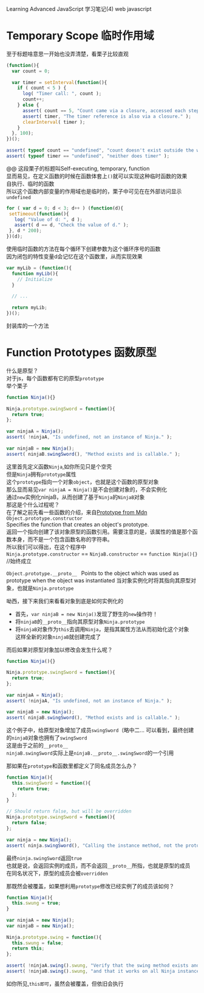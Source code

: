 Learning Advanced JavaScript 学习笔记(4)
web javascript
# Temporary Scope 临时作用域
至于标题啥意思一开始也没弄清楚，看栗子比较直观  

```javascript
(function(){ 
  var count = 0; 
 
  var timer = setInterval(function(){ 
    if ( count < 5 ) { 
      log( "Timer call: ", count ); 
      count++; 
    } else { 
      assert( count == 5, "Count came via a closure, accessed each step." ); 
      assert( timer, "The timer reference is also via a closure." ); 
      clearInterval( timer ); 
    } 
  }, 100); 
})(); 
 
assert( typeof count == "undefined", "count doesn't exist outside the wrapper" ); 
assert( typeof timer == "undefined", "neither does timer" );
```
@@
这段栗子的标题叫Self-executing, temporary, function   
显而易见，在定义函数的时候在函数体套上`()`就可以实现这种临时函数的效果    
自执行、临时的函数    
所以这个函数内部变量的作用域也是临时的，栗子中可见在在外部访问显示`undefined`   
       
```javascript
for ( var d = 0; d < 3; d++ ) (function(d){ 
 setTimeout(function(){ 
   log( "Value of d: ", d ); 
   assert( d == d, "Check the value of d." ); 
 }, d * 200); 
})(d);
```
使用临时函数的方法在每个循环下创建参数为这个循环序号的函数    
因为闭包的特性变量d会记忆在这个函数里，从而实现效果   
             
```javascript
var myLib = (function(){ 
  function myLib(){ 
    // Initialize 
  } 
 
  // ... 
   
  return myLib; 
})();
```
封装库的一个方法   

# Function Prototypes 函数原型
什么是原型？    
对于js，每个函数都有它的原型`prototype`   
举个栗子

```javascript
function Ninja(){} 
 
Ninja.prototype.swingSword = function(){ 
  return true; 
}; 
 
var ninjaA = Ninja(); 
assert( !ninjaA, "Is undefined, not an instance of Ninja." ); 
 
var ninjaB = new Ninja(); 
assert( ninjaB.swingSword(), "Method exists and is callable." );
```
这里首先定义函数`Ninja`,如你所见只是个空壳   
但是`Ninja`拥有`prototype`属性    
这个`prototype`指向一个对象`object`，也就是这个函数的原型对象   
那么显而易见`var ninjaA = Ninja()`是不会创建对象的，不会实例化   
通过`new`实例化ninjaB，从而创建了基于`Ninja`的`NinjaB`对象    
那这是个什么过程呢？   
在了解之前先看一些函数的介绍，来自<a href="https://developer.mozilla.org/zh-CN/docs/Web/JavaScript/Reference/Global_Objects/Object/prototype">Prototype from Mdn</a>    
`Object.prototype.constructor`     
Specifies the function that creates an object's prototype.    
返回一个指向创建了该对象原型的函数引用。需要注意的是，该属性的值是那个函数本身，而不是一个包含函数名称的字符串。    
所以我们可以得出，在这个程序中  
`Ninja.prototype.constructor` == `NinjaB.constructor` == `function Ninja(){}`  //始终成立
               
`Object.prototype.__proto__ `
Points to the object which was used as prototype when the object was instantiated
当对象实例化时将其指向其原型对象，也就是`Ninja.prototype`
      
呦西，接下来我们来看看对象到底是如何实例化的   

* 首先，`var ninjaB = new Ninja()`发现了野生的`new`操作符！  
* 将`ninjaB`的`__proto__`指向其原型对象`Ninja.prototype`  
* 将`ninjaB`对象作为`this`去调用`Ninja`，是指其属性方法从而初始化这个对象  
这样全新的对象`ninjaB`就创建完成了  
     
而后如果对原型对象加以修改会发生什么呢？

```javascript
function Ninja(){} 
 
Ninja.prototype.swingSword = function(){ 
  return true; 
}; 
 
var ninjaA = Ninja(); 
assert( !ninjaA, "Is undefined, not an instance of Ninja." ); 
 
var ninjaB = new Ninja(); 
assert( ninjaB.swingSword(), "Method exists and is callable." );
```
这个例子中，给原型对象增加了成员`swingSword`（略中二...
可以看到，最终创建的`ninjaB`对象也拥有了`swingSword`   
这是由于之前的`__proto__`   
`ninjaB.swingSword`实际上是`ninjaB.__proto__.swingSword`的一个引用   
      
那如果在`prototype`和函数里都定义了同名成员怎么办？

```javascript
function Ninja(){ 
  this.swingSword = function(){ 
    return true; 
  }; 
} 
 
// Should return false, but will be overridden 
Ninja.prototype.swingSword = function(){ 
  return false; 
}; 
 
var ninja = new Ninja(); 
assert( ninja.swingSword(), "Calling the instance method, not the prototype method." );
```
最终`ninja.swingSword`返回`true`  
也就是说，会返回实例的成员，而不会返回`__proto__`所指，也就是原型的成员   
在同名状况下，原型的成员会被`overridden`  
        
那既然会被覆盖，如果想利用`prototype`修改已经实例了的成员该如何？ 

```javascript
function Ninja(){ 
  this.swung = true; 
} 
 
var ninjaA = new Ninja(); 
var ninjaB = new Ninja(); 
 
Ninja.prototype.swing = function(){ 
  this.swung = false; 
  return this; 
}; 
 
assert( !ninjaA.swing().swung, "Verify that the swing method exists and returns an instance." ); 
assert( !ninjaB.swing().swung, "and that it works on all Ninja instances." );
```
如你所见,`this即可`，虽然会被覆盖，但依旧会执行
